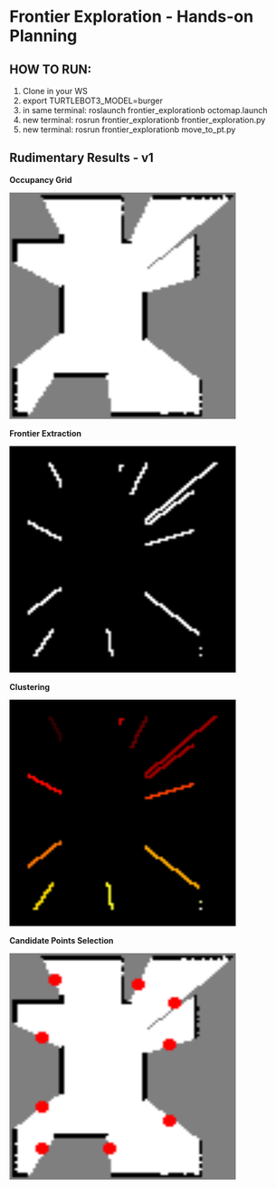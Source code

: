 ﻿# Frontier Exploration - Hands-on Planning

## HOW TO RUN:

1. Clone in your WS
2. export TURTLEBOT3_MODEL=burger
3. in same terminal: roslaunch frontier_explorationb octomap.launch
4. new terminal: rosrun frontier_explorationb frontier_exploration.py
5. new terminal: rosrun frontier_explorationb move_to_pt.py

## Rudimentary Results - v1 

**Occupancy Grid**

<img src="media/set1_results/testing.png" alt="testing" height="400" width="400">

**Frontier Extraction**

<img src="media/set1_results/frontiers.png" alt="frontiers" height="400" width="400">

**Clustering**

<img src="media/set1_results/clustered.png" alt="clustered" height="400" width="400">

**Candidate Points Selection**

<img src="media/set1_results/frontiercenter.png" alt="frontiercenter" height="400" width="400">


